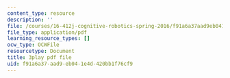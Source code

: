 ```yaml
---
content_type: resource
description: ''
file: /courses/16-412j-cognitive-robotics-spring-2016/f91a6a37aad9eb041e4d420bb1f76cf9_4u9W1xOuts.pdf
file_type: application/pdf
learning_resource_types: []
ocw_type: OCWFile
resourcetype: Document
title: 3play pdf file
uid: f91a6a37-aad9-eb04-1e4d-420bb1f76cf9
---
```

